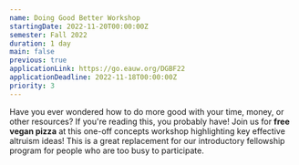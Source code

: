 ```yaml
---
name: Doing Good Better Workshop
startingDate: 2022-11-20T00:00:00Z
semester: Fall 2022
duration: 1 day
main: false
previous: true
applicationLink: https://go.eauw.org/DGBF22
applicationDeadline: 2022-11-18T00:00:00Z
priority: 3
---
```

Have you ever wondered how to do more good with your time, money, or other resources? If you're reading this, you probably have! Join us for **free vegan pizza** at this one-off concepts workshop highlighting key effective altruism ideas! This is a great replacement for our introductory fellowship program for people who are too busy to participate.